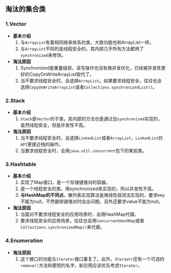 ## 淘汰的集合类

### 1.Vector
- **基本介绍**
  1. 与`ArrayList`有着相同继承体系的类，大致功能也和ArrayList一样。
  2. 与`ArrayList`不同的是线程安全的，其内部几乎所有方法都用了`synchronized`来修饰。 
- **淘汰原因**
  1. Synchronized是重量级锁，读写操作也没有做并发优化，已经被并发性更好的CopyOnWriteArrayList取代了。
  2. 当不要求线程安全时，会选择`ArrayList`。如果要求线程安全，往往也会选择`CopyOnWriteArrayList`或者`Collections.synchronizedList()`。

### 2.Stack
- **基本介绍**
  1. `Stack`是`Vector`的子类，其内部的方法也是通过加`synchronized`实现的，虽然线程安全，但是并发性不高。 
- **淘汰原因**
  1. 当不要求线程安全时，会选择`LinkedList`或者`ArrayList`，`LinkedList`的`API`更接近栈的操作。
  2. 当要求线程安全时，会用`java.util.concurrent`包下的某些类。

### 3.Hashtable
- **基本介绍**
  1. 实现了Map接口，是一个存储键值对的容器。
  2. 是一个线程安全的类，用synchronized来实现的，所以并发性不高。
  3. **与HashMap的不同点**，散列表实现算法是用线性探测法实现的，要求key不能为null，不然删除键值对时会出问题。另外还要求value不能为null。
- **淘汰原因**
  1. 当面对不要求线程安全的应用场景时，会用HashMap代替。
  2. 要求线程安全的应用场景，往往也会用`ConcurrentHashMap`或者`Collections.synchronizedMap()`来代替。

### 4.Enumeration
- **淘汰原因**
  1. 这个接口的功能与`Iterator`接口重复了。此外，`Iteraotr`还有一个可选的`remove()`方法和更短的名字，新应用应该优先考虑`Iterator`。